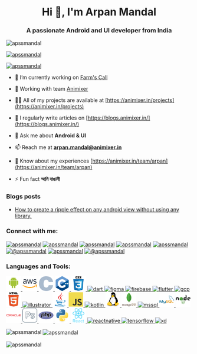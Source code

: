 <h1 align="center">Hi 👋, I'm Arpan Mandal</h1>
<h3 align="center">A passionate Android and UI developer from India</h3>

<p align="left"> <img src="https://komarev.com/ghpvc/?username=apssmandal&label=Profile%20views&color=0e75b6&style=flat" alt="apssmandal" /> </p>

<p align="left"> <a href="https://github.com/apssmandal/apssmandal"><img src="https://github-profile-trophy.vercel.app/?username=apssmandal" alt="apssmandal" /></a> </p>

<p align="left"> <a href="https://twitter.com/apssmandal" target="blank"><img src="https://img.shields.io/twitter/follow/apssmandal?logo=twitter&style=for-the-badge" alt="apssmandal" /></a> </p>

- 🔭 I’m currently working on [Farm's Call](https://farmscall.com)

- 🤝 Working with team [Animixer](https://animixer.in)

- 👨‍💻 All of my projects are available at [https://animixer.in/projects](https://animixer.in/projects)

- 📝 I regularly write articles on [https://blogs.animixer.in/](https://blogs.animixer.in/)

- 💬 Ask me about **Android & UI**

- 📫 Reach me at **arpan.mandal@animixer.in**

- 📄 Know about my experiences [https://animixer.in/team/arpan](https://animixer.in/team/arpan)

- ⚡ Fun fact **আমি বাঙালী**

### Blogs posts
<!-- BLOG-POST-LIST:START -->
- [How to create a ripple effect on any android view without using any library.](https://medium.com/animixer-studios/how-to-create-a-ripple-effect-on-any-android-view-without-using-any-library-ec2bc1315321?source=rss-fda8991c9058------2)
<!-- BLOG-POST-LIST:END -->

<h3 align="left">Connect with me:</h3>
<p align="left">
<a href="https://twitter.com/apssmandal" target="blank"><img align="center" src="https://cdn.jsdelivr.net/npm/simple-icons@3.0.1/icons/twitter.svg" alt="apssmandal" height="30" width="40" /></a>
<a href="https://linkedin.com/in/apssmandal" target="blank"><img align="center" src="https://cdn.jsdelivr.net/npm/simple-icons@3.0.1/icons/linkedin.svg" alt="apssmandal" height="30" width="40" /></a>
<a href="https://fb.com/apssmandal" target="blank"><img align="center" src="https://cdn.jsdelivr.net/npm/simple-icons@3.0.1/icons/facebook.svg" alt="apssmandal" height="30" width="40" /></a>
<a href="https://instagram.com/apssmandal" target="blank"><img align="center" src="https://cdn.jsdelivr.net/npm/simple-icons@3.0.1/icons/instagram.svg" alt="apssmandal" height="30" width="40" /></a>
<a href="https://dribbble.com/apssmandal" target="blank"><img align="center" src="https://cdn.jsdelivr.net/npm/simple-icons@3.0.1/icons/dribbble.svg" alt="apssmandal" height="30" width="40" /></a>
<a href="https://medium.com/@apssmandal" target="blank"><img align="center" src="https://cdn.jsdelivr.net/npm/simple-icons@3.0.1/icons/medium.svg" alt="@apssmandal" height="30" width="40" /></a>
<a href="https://www.codechef.com/users/apssmandal" target="blank"><img align="center" src="https://cdn.jsdelivr.net/npm/simple-icons@3.1.0/icons/codechef.svg" alt="apssmandal" height="30" width="40" /></a>
<a href="https://www.hackerearth.com/@apssmandal" target="blank"><img align="center" src="https://cdn.jsdelivr.net/npm/simple-icons@3.0.1/icons/hackerearth.svg" alt="@apssmandal" height="30" width="40" /></a>
</p>

<h3 align="left">Languages and Tools:</h3>
<p align="left"> <a href="https://developer.android.com" target="_blank"> <img src="https://raw.githubusercontent.com/devicons/devicon/master/icons/android/android-original-wordmark.svg" alt="android" width="40" height="40"/> </a> <a href="https://aws.amazon.com" target="_blank"> <img src="https://raw.githubusercontent.com/devicons/devicon/master/icons/amazonwebservices/amazonwebservices-original-wordmark.svg" alt="aws" width="40" height="40"/> </a> <a href="https://www.cprogramming.com/" target="_blank"> <img src="https://raw.githubusercontent.com/devicons/devicon/master/icons/c/c-original.svg" alt="c" width="40" height="40"/> </a> <a href="https://www.w3schools.com/cpp/" target="_blank"> <img src="https://raw.githubusercontent.com/devicons/devicon/master/icons/cplusplus/cplusplus-original.svg" alt="cplusplus" width="40" height="40"/> </a> <a href="https://www.w3schools.com/css/" target="_blank"> <img src="https://raw.githubusercontent.com/devicons/devicon/master/icons/css3/css3-original-wordmark.svg" alt="css3" width="40" height="40"/> </a> <a href="https://dart.dev" target="_blank"> <img src="https://www.vectorlogo.zone/logos/dartlang/dartlang-icon.svg" alt="dart" width="40" height="40"/> </a> <a href="https://www.figma.com/" target="_blank"> <img src="https://www.vectorlogo.zone/logos/figma/figma-icon.svg" alt="figma" width="40" height="40"/> </a> <a href="https://firebase.google.com/" target="_blank"> <img src="https://www.vectorlogo.zone/logos/firebase/firebase-icon.svg" alt="firebase" width="40" height="40"/> </a> <a href="https://flutter.dev" target="_blank"> <img src="https://www.vectorlogo.zone/logos/flutterio/flutterio-icon.svg" alt="flutter" width="40" height="40"/> </a> <a href="https://cloud.google.com" target="_blank"> <img src="https://www.vectorlogo.zone/logos/google_cloud/google_cloud-icon.svg" alt="gcp" width="40" height="40"/> </a> <a href="https://www.w3.org/html/" target="_blank"> <img src="https://raw.githubusercontent.com/devicons/devicon/master/icons/html5/html5-original-wordmark.svg" alt="html5" width="40" height="40"/> </a> <a href="https://www.adobe.com/in/products/illustrator.html" target="_blank"> <img src="https://www.vectorlogo.zone/logos/adobe_illustrator/adobe_illustrator-icon.svg" alt="illustrator" width="40" height="40"/> </a> <a href="https://www.java.com" target="_blank"> <img src="https://raw.githubusercontent.com/devicons/devicon/master/icons/java/java-original.svg" alt="java" width="40" height="40"/> </a> <a href="https://developer.mozilla.org/en-US/docs/Web/JavaScript" target="_blank"> <img src="https://raw.githubusercontent.com/devicons/devicon/master/icons/javascript/javascript-original.svg" alt="javascript" width="40" height="40"/> </a> <a href="https://kotlinlang.org" target="_blank"> <img src="https://www.vectorlogo.zone/logos/kotlinlang/kotlinlang-icon.svg" alt="kotlin" width="40" height="40"/> </a> <a href="https://www.linux.org/" target="_blank"> <img src="https://raw.githubusercontent.com/devicons/devicon/master/icons/linux/linux-original.svg" alt="linux" width="40" height="40"/> </a> <a href="https://www.mongodb.com/" target="_blank"> <img src="https://raw.githubusercontent.com/devicons/devicon/master/icons/mongodb/mongodb-original-wordmark.svg" alt="mongodb" width="40" height="40"/> </a> <a href="https://www.microsoft.com/en-us/sql-server" target="_blank"> <img src="https://cdn.worldvectorlogo.com/logos/microsoft-sql-server.svg" alt="mssql" width="40" height="40"/> </a> <a href="https://www.mysql.com/" target="_blank"> <img src="https://raw.githubusercontent.com/devicons/devicon/master/icons/mysql/mysql-original-wordmark.svg" alt="mysql" width="40" height="40"/> </a> <a href="https://nodejs.org" target="_blank"> <img src="https://raw.githubusercontent.com/devicons/devicon/master/icons/nodejs/nodejs-original-wordmark.svg" alt="nodejs" width="40" height="40"/> </a> <a href="https://www.oracle.com/" target="_blank"> <img src="https://raw.githubusercontent.com/devicons/devicon/master/icons/oracle/oracle-original.svg" alt="oracle" width="40" height="40"/> </a> <a href="https://www.photoshop.com/en" target="_blank"> <img src="https://raw.githubusercontent.com/devicons/devicon/master/icons/photoshop/photoshop-line.svg" alt="photoshop" width="40" height="40"/> </a> <a href="https://www.php.net" target="_blank"> <img src="https://raw.githubusercontent.com/devicons/devicon/master/icons/php/php-original.svg" alt="php" width="40" height="40"/> </a> <a href="https://www.python.org" target="_blank"> <img src="https://raw.githubusercontent.com/devicons/devicon/master/icons/python/python-original.svg" alt="python" width="40" height="40"/> </a> <a href="https://reactjs.org/" target="_blank"> <img src="https://raw.githubusercontent.com/devicons/devicon/master/icons/react/react-original-wordmark.svg" alt="react" width="40" height="40"/> </a> <a href="https://reactnative.dev/" target="_blank"> <img src="https://reactnative.dev/img/header_logo.svg" alt="reactnative" width="40" height="40"/> </a> <a href="https://www.tensorflow.org" target="_blank"> <img src="https://www.vectorlogo.zone/logos/tensorflow/tensorflow-icon.svg" alt="tensorflow" width="40" height="40"/> </a> <a href="https://www.adobe.com/products/xd.html" target="_blank"> <img src="https://cdn.worldvectorlogo.com/logos/adobe-xd.svg" alt="xd" width="40" height="40"/> </a> </p>

<p><img align="left" src="https://github-readme-stats.vercel.app/api/top-langs?username=apssmandal&show_icons=true&locale=en&layout=compact" alt="apssmandal" /></p>

<p>&nbsp;<img align="center" src="https://github-readme-stats.vercel.app/api?username=apssmandal&show_icons=true&locale=en" alt="apssmandal" /></p>

<p><img align="center" src="https://github-readme-streak-stats.herokuapp.com/?user=apssmandal&" alt="apssmandal" /></p>


